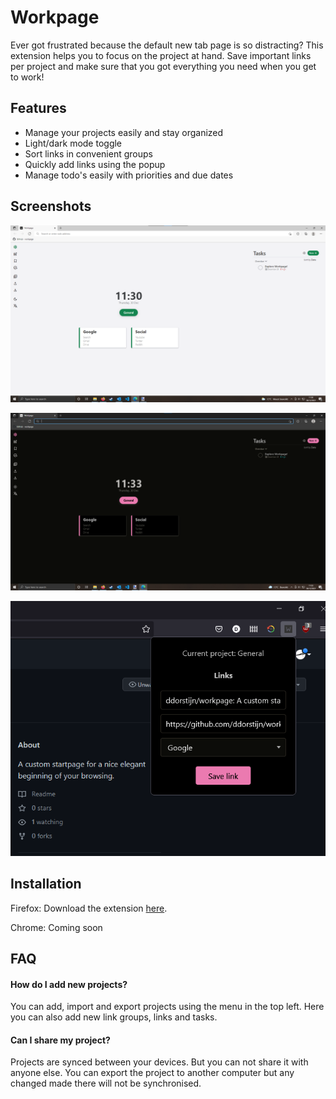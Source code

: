 # Workpage
Ever got frustrated because the default new tab page is so distracting? This extension helps you to focus on the project at hand. Save important links per project and make sure that you got everything you need when you get to work! 

## Features

- Manage your projects easily and stay organized
- Light/dark mode toggle
- Sort links in convenient groups 
- Quickly add links using the popup
- Manage todo's easily with priorities and due dates


## Screenshots

![Light mode](/screenshots/light.png?raw=true "Light mode")

![Dark mode](/screenshots/dark.png?raw=true "Dark mode")

![Add links using popup](/screenshots/popup.png?raw=true "Popup")

## Installation

Firefox: Download the extension [here](https://www.google.com).

Chrome: Coming soon
    
## FAQ

#### How do I add new projects?

You can add, import and export projects using the menu in the top left. Here you can also add new link groups, links and tasks.

#### Can I share my project?

Projects are synced between your devices. But you can not share it with anyone else. You can export the project to another computer but any changed made there will not be synchronised.

